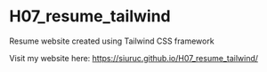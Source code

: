 # H07_resume_tailwind
Resume website created using Tailwind CSS framework

Visit my website here: https://siuruc.github.io/H07_resume_tailwind/
